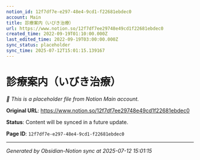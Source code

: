 ```yaml
---
notion_id: 12f7df7e-e297-48e4-9cd1-f22681ebdec0
account: Main
title: 診療案内（いびき治療）
url: https://www.notion.so/12f7df7ee29748e49cd1f22681ebdec0
created_time: 2022-09-19T01:10:00.000Z
last_edited_time: 2022-09-19T03:00:00.000Z
sync_status: placeholder
sync_time: 2025-07-12T15:01:15.139167
---
```


# 診療案内（いびき治療）

*🔄 This is a placeholder file from Notion Main account.*

**Original URL**: https://www.notion.so/12f7df7ee29748e49cd1f22681ebdec0

**Status**: Content will be synced in a future update.

**Page ID**: `12f7df7e-e297-48e4-9cd1-f22681ebdec0`

---

*Generated by Obsidian-Notion sync at 2025-07-12 15:01:15*

